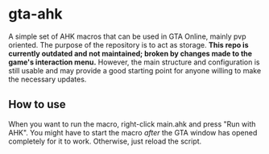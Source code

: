 # gta-ahk
A simple set of AHK macros that can be used in GTA Online, mainly pvp oriented. The purpose of the repository is to act as storage. **This repo is currently outdated and not maintained; broken by changes made to the game's interaction menu.** However, the main structure and configuration is still usable and may provide a good starting point for anyone willing to make the necessary updates.
## How to use
When you want to run the macro, right-click main.ahk and press "Run with AHK". You might have to start the macro *after* the GTA window has opened completely for it to work. Otherwise, just reload the script.
